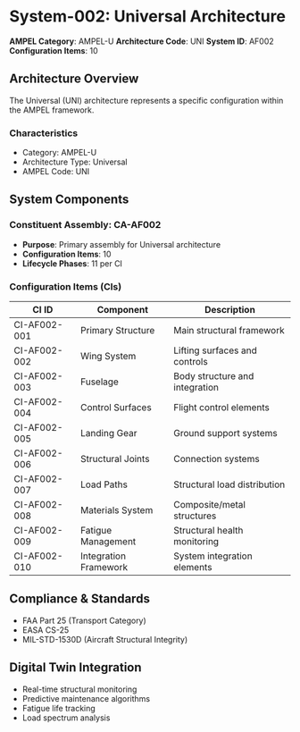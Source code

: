 # System-002: Universal Architecture

**AMPEL Category**: AMPEL-U
**Architecture Code**: UNI
**System ID**: AF002
**Configuration Items**: 10

## Architecture Overview

The Universal (UNI) architecture represents a specific configuration within the AMPEL framework.

### Characteristics
- Category: AMPEL-U
- Architecture Type: Universal
- AMPEL Code: UNI

## System Components

### Constituent Assembly: CA-AF002
- **Purpose**: Primary assembly for Universal architecture
- **Configuration Items**: 10
- **Lifecycle Phases**: 11 per CI

### Configuration Items (CIs)

| CI ID | Component | Description |
|-------|-----------|-------------|
| CI-AF002-001 | Primary Structure | Main structural framework |
| CI-AF002-002 | Wing System | Lifting surfaces and controls |
| CI-AF002-003 | Fuselage | Body structure and integration |
| CI-AF002-004 | Control Surfaces | Flight control elements |
| CI-AF002-005 | Landing Gear | Ground support systems |
| CI-AF002-006 | Structural Joints | Connection systems |
| CI-AF002-007 | Load Paths | Structural load distribution |
| CI-AF002-008 | Materials System | Composite/metal structures |
| CI-AF002-009 | Fatigue Management | Structural health monitoring |
| CI-AF002-010 | Integration Framework | System integration elements |

## Compliance & Standards
- FAA Part 25 (Transport Category)
- EASA CS-25
- MIL-STD-1530D (Aircraft Structural Integrity)

## Digital Twin Integration
- Real-time structural monitoring
- Predictive maintenance algorithms
- Fatigue life tracking
- Load spectrum analysis

